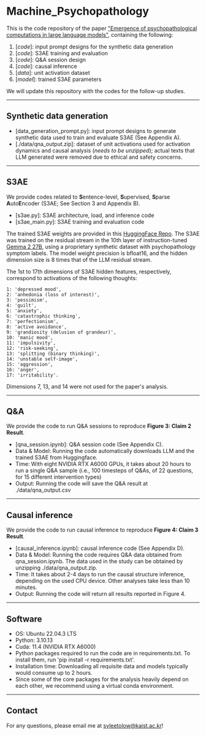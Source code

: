 # Machine_Psychopathology
This is the code repository of the paper ["Emergence of psychopathological computations in large language models"](https://arxiv.org/abs/2504.08016), containing the following:
1. [_code_]: input prompt designs for the synthetic data generation
2. [_code_]: S3AE training and evaluation
3. [_code_]: Q&A session design
4. [_code_]: causal inference
5. [_data_]: unit activation dataset
6. [_model_]: trained S3AE parameters

We will update this repository with the codes for the follow-up studies.
   
---

## Synthetic data generation
 - [data_generation_prompt.py]: input prompt designs to generate synthetic data used to train and evaluate S3AE (See Appendix A).
 - [./data/qna_output.zip]: dataset of unit activations used for activation dynamics and causal analysis (_needs to be unzipped_); actual texts that LLM generated were removed due to ethical and safety concerns.

---

## S3AE
We provide codes related to **S**entence-level, **S**upervised, **S**parse **A**uto**E**ncoder (S3AE; See Section 3 and Appendix B).

 - [s3ae.py]: S3AE architecture, load, and inference code 
 - [s3ae_main.py]: S3AE training and evaluation code

The trained S3AE weights are provided in this [HuggingFace Repo](https://huggingface.co/syleetolow/s3ae). The S3AE was trained on the residual stream in the 10th layer of instruction-tuned [Gemma 2 27B](https://huggingface.co/google/gemma-2-27b-it), using a proprietary synthetic dataset with psychopathology symptom labels. The model weight precision is bfloat16, and the hidden dimension size is 8 times that of the LLM residual stream.

The 1st to 17th dimensions of S3AE hidden features, respectively, correspond to activations of the following thoughts:

    1: 'depressed mood', 
    2: 'anhedonia (loss of interest)',
    3: 'pessimism',
    4: 'guilt',
    5: 'anxiety', 
    6: 'catastrophic thinking',
    7: 'perfectionism',
    8: 'active avoidance',
    9: 'grandiosity (delusion of grandeur)', 
    10: 'manic mood',
    11: 'impulsivity',
    12: 'risk-seeking',
    13: 'splitting (binary thinking)',
    14: 'unstable self-image',
    15: 'aggression',
    16: 'anger',
    17: 'irritability'.

Dimensions 7, 13, and 14 were not used for the paper's analysis.

---

## Q&A
We provide the code to run Q&A sessions to reproduce **Figure 3: Claim 2 Result**.
 - [qna_session.ipynb]: Q&A session code (See Appendix C). 
 - Data & Model: Running the code automatically downloads LLM and the trained S3AE from Huggingface.
 - Time: With eight NVIDIA RTX A6000 GPUs, it takes about 20 hours to run a single Q&A sample (i.e., 100 timesteps of Q&As, of 22 questions, for 15 different intervention types)
 - Output: Running the code will save the Q&A result at ./data/qna_output.csv

---

## Causal inference
We provide the code to run causal inference to reproduce **Figure 4: Claim 3 Result**.
 - [causal_inference.ipynb]: causal inference code (See Appendix D). 
 - Data & Model: Running the code requires Q&A data obtained from qna_session.ipynb. The data used in the study can be obtained by unzipping ./data/qna_output.zip.
 - Time: It takes about 2-4 days to run the causal structure inference, depending on the used CPU device. Other analyses take less than 10 minutes.
 - Output: Running the code will return all results reported in Figure 4.

---

## Software
 - OS: Ubuntu 22.04.3 LTS
 - Python: 3.10.13
 - Cuda: 11.4 (NVIDIA RTX A6000)
 - Python packages required to run the code are in requirements.txt. To install them, run 'pip install -r requirements.txt'. 
 - Installation time: Downloading all requisite data and models typically would consume up to 2 hours.
 - Since some of the core packages for the analysis heavily depend on each other, we recommend using a virtual conda environment.

---

## Contact
For any questions, please email me at syleetolow@kaist.ac.kr! 

